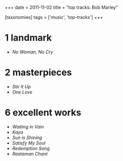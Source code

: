 +++
date = 2011-11-02
title = "top tracks: Bob Marley"

[taxonomies]
tags = ['music', 'top-tracks']
+++

1 landmark
==========

-   *No Woman, No Cry*

2 masterpieces
==============

-   *Stir It Up*
-   *One Love*

6 excellent works
=================

-   *Waiting in Vain*
-   *Kaya*
-   *Sun is Shining*
-   *Satisfy My Soul*
-   *Redemption Song*
-   *Rastaman Chant*

